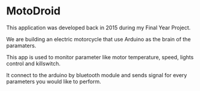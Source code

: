 # MotoDroid
This application was developed back in 2015 during my Final Year Project.

We are building an electric motorcycle that use Arduino as the brain of the paramaters.

This app is used to monitor parameter like motor temperature, speed, lights control and killswitch.

It connect to the arduino by bluetooth module and sends signal for every parameters you would like to perform.
